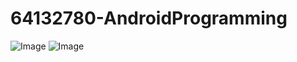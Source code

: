 # 64132780-AndroidProgramming
![Image](https://github.com/user-attachments/assets/d364bee7-c8eb-4744-b6b2-4bc14d53cb0c)
![Image](https://github.com/user-attachments/assets/32d35931-6aaf-4e78-b7bf-c7cd614637df)

